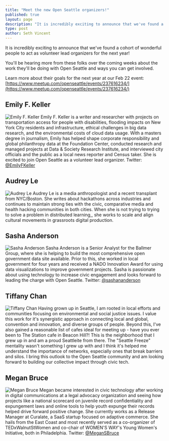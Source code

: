 ```yaml
---
title: "Meet the new Open Seattle organizers!"
published: true
layout: page
description: "It is incredibly exciting to announce that we've found a cohort of wonderful people to act as volunteer lead organizers for the next year!"
type: post
author: Seth Vincent
---
```


It is incredibly exciting to announce that we've found a cohort of wonderful people to act as volunteer lead organizers for the next year!

You'll be hearing more from these folks over the coming weeks about the work they'll be doing with Open Seattle and ways you can get involved.

Learn more about their goals for the next year at our Feb 22 event: [https://www.meetup.com/openseattle/events/237616234/](https://www.meetup.com/openseattle/events/237616234/)

## Emily F. Keller

![Emily F. Keller](/images/organizers/emily.jpg) Emily F. Keller is a writer and researcher with projects on transportation access for people with disabilities, flooding impacts on New York City residents and infrastructure, ethical challenges in big data research, and the environmental costs of cloud data usage. With a masters degree in journalism, Emily has helped shape corporate responsibility and global philanthropy data at the Foundation Center, conducted research and managed projects at Data & Society Research Institute, and interviewed city officials and the public as a local news reporter and Census taker. She is excited to join Open Seattle as a volunteer lead organizer. Twitter: [@EmilyFKeller](https://twitter.com/EmilyFKeller)

## Audrey Le

![Audrey Le](/images/organizers/audrey.jpg) Audrey Le is a media anthropologist and a recent transplant from NYC/Boston. She writes about  hackathons across industries and continues to maintain strong ties with the civic, comparative media and health hacking communities in both cities.  When she is not trying to trying to solve a problem in distributed learning,, she works to scale and align cultural movements in grassroots digital production. 

## Sasha Anderson

![Sasha Anderson](/images/organizers/sasha.jpg) Sasha Anderson is a Senior Analyst for the Ballmer Group, where she is helping to build the most comprehensive open government data site available. Prior to this, she worked in local government for four years and received a NADO Innovation Award for using data visualizations to improve government projects. Sasha is passionate about using technology to increase civic engagement and looks forward to leading the charge with Open Seattle.  Twitter: [@sashananderson](https://twitter.com/sashananderson)

## Tiffany Chan

![Tiffany Chan](/images/organizers/tiffany.jpg) Having grown up in Seattle, I am rooted in local efforts and communities focusing on environmental and social justice issues. I value this work for it's synergistic approach in connecting local and global, convention and innovation, and diverse groups of people. Beyond this, I've also gained a reasonable list of cafes ideal for meeting up - have you ever been to The Station cafe in Beacon Hill?! This is the neighborhood that I grew up in and am a proud Seattleite from there. The "Seattle Freeze" mentality wasn't something I grew up with and I think it's helped me understand the importance of networks, especially ones that break barriers and silos. I bring this outlook to the Open Seattle community and am looking forward to building our collective impact through civic tech.

## Megan Bruce

![Megan Bruce](/images/organizers/megan.jpg) Megan became interested in civic technology after working in digital communications at a legal advocacy organization and seeing how projects like a national scorecard on juvenile record confidentiality and expungement laws and online tools to help youth expunge their records helped drive forward positive change. She currently works as a Release Manager at Curalate, a SaaS startup focused on adaptive commerce. She hails from the East Coast and most recently served as a co-organizer of TEDxWalnutStWomen and co-chair of WOMEN'S WAY's Young Women's Initiative, both in Philadelphia. Twitter: [@MeganSBruce](https://twitter.com/MeganSBruce)



